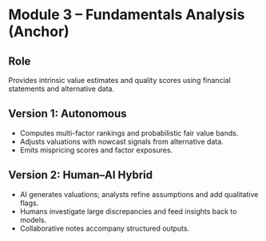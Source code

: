 # Module 3 – Fundamentals Analysis (Anchor)

## Role
Provides intrinsic value estimates and quality scores using financial statements and alternative data.

## Version 1: Autonomous
- Computes multi-factor rankings and probabilistic fair value bands.
- Adjusts valuations with nowcast signals from alternative data.
- Emits mispricing scores and factor exposures.

## Version 2: Human–AI Hybrid
- AI generates valuations; analysts refine assumptions and add qualitative flags.
- Humans investigate large discrepancies and feed insights back to models.
- Collaborative notes accompany structured outputs.
